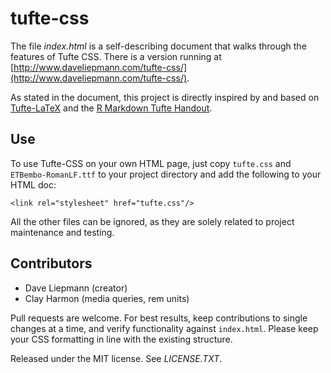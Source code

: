 tufte-css
=========

The file *index.html* is a self-describing document that walks through
the features of Tufte CSS. There is a version running at
[http://www.daveliepmann.com/tufte-css/](http://www.daveliepmann.com/tufte-css/).

As stated in the document, this project is directly inspired by and
based on [Tufte-LaTeX](https://code.google.com/p/tufte-latex/) and the
[R Markdown Tufte Handout](http://rmarkdown.rstudio.com/examples/tufte-handout.pdf).

Use
-
To use Tufte-CSS on your own HTML page, just copy `tufte.css`
and `ETBembo-RomanLF.ttf` to your project directory and add the
following to your HTML doc:

    <link rel="stylesheet" href="tufte.css"/>

All the other files can be ignored, as they are solely related to
project maintenance and testing.

Contributors
-
 - Dave Liepmann (creator)
 - Clay Harmon (media queries, rem units)

Pull requests are welcome. For best results, keep contributions to
single changes at a time, and verify functionality against
`index.html`. Please keep your CSS formatting in line with the
existing structure.

Released under the MIT license. See *LICENSE.TXT*.

